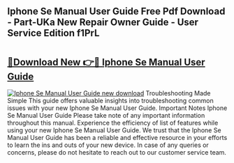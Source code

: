 ## Iphone Se Manual User Guide Free Pdf Download - Part-UKa New Repair Owner Guide - User Service Edition f1PrL

# <h2><a href="http://bc20332.oget.top/?id=Iphone+Se+Manual+User+Guide">🔗Download New 👉🔴 Iphone Se Manual User Guide</a></h2>

[![Iphone Se Manual User Guide new download](https://i.imgur.com/5g1atiW.png)](http://bc20332.oget.top/?id=Iphone+Se+Manual+User+Guide)
Troubleshooting Made Simple This guide offers valuable insights into troubleshooting common issues with your new Iphone Se Manual User Guide. Important Notes Iphone Se Manual User Guide Please take note of any important information throughout this manual. Experience the efficiency of list of features while using your new Iphone Se Manual User Guide. We trust that the Iphone Se Manual User Guide has been a reliable and effective resource in your efforts to learn the ins and outs of your new device. In case of any queries or concerns, please do not hesitate to reach out to our customer service team.
